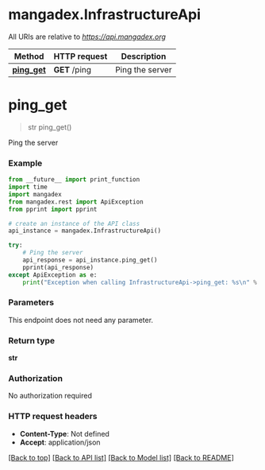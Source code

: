 # mangadex.InfrastructureApi

All URIs are relative to *https://api.mangadex.org*

Method | HTTP request | Description
------------- | ------------- | -------------
[**ping_get**](InfrastructureApi.md#ping_get) | **GET** /ping | Ping the server

# **ping_get**
> str ping_get()

Ping the server

### Example
```python
from __future__ import print_function
import time
import mangadex
from mangadex.rest import ApiException
from pprint import pprint

# create an instance of the API class
api_instance = mangadex.InfrastructureApi()

try:
    # Ping the server
    api_response = api_instance.ping_get()
    pprint(api_response)
except ApiException as e:
    print("Exception when calling InfrastructureApi->ping_get: %s\n" % e)
```

### Parameters
This endpoint does not need any parameter.

### Return type

**str**

### Authorization

No authorization required

### HTTP request headers

 - **Content-Type**: Not defined
 - **Accept**: application/json

[[Back to top]](#) [[Back to API list]](../README.md#documentation-for-api-endpoints) [[Back to Model list]](../README.md#documentation-for-models) [[Back to README]](../README.md)

